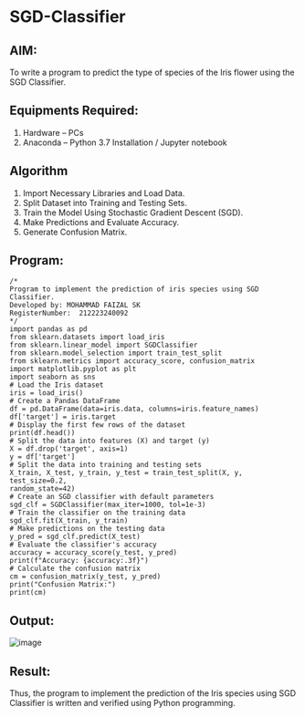 # SGD-Classifier
## AIM:
To write a program to predict the type of species of the Iris flower using the SGD Classifier.

## Equipments Required:
1. Hardware – PCs
2. Anaconda – Python 3.7 Installation / Jupyter notebook

## Algorithm
1. Import Necessary Libraries and Load Data.
2. Split Dataset into Training and Testing Sets.
3. Train the Model Using Stochastic Gradient Descent (SGD).
4. Make Predictions and Evaluate Accuracy.
5. Generate Confusion Matrix.
## Program:
```PY
/*
Program to implement the prediction of iris species using SGD Classifier.
Developed by: MOHAMMAD FAIZAL SK
RegisterNumber:  212223240092
*/
import pandas as pd
from sklearn.datasets import load_iris
from sklearn.linear_model import SGDClassifier
from sklearn.model_selection import train_test_split
from sklearn.metrics import accuracy_score, confusion_matrix
import matplotlib.pyplot as plt
import seaborn as sns
# Load the Iris dataset
iris = load_iris()
# Create a Pandas DataFrame
df = pd.DataFrame(data=iris.data, columns=iris.feature_names)
df['target'] = iris.target
# Display the first few rows of the dataset
print(df.head())
# Split the data into features (X) and target (y)
X = df.drop('target', axis=1)
y = df['target']
# Split the data into training and testing sets
X_train, X_test, y_train, y_test = train_test_split(X, y, test_size=0.2, 
random_state=42)
# Create an SGD classifier with default parameters
sgd_clf = SGDClassifier(max_iter=1000, tol=1e-3)
# Train the classifier on the training data
sgd_clf.fit(X_train, y_train)
# Make predictions on the testing data
y_pred = sgd_clf.predict(X_test)
# Evaluate the classifier's accuracy
accuracy = accuracy_score(y_test, y_pred)
print(f"Accuracy: {accuracy:.3f}")
# Calculate the confusion matrix
cm = confusion_matrix(y_test, y_pred)
print("Confusion Matrix:")
print(cm)
```
## Output:
![image](https://github.com/user-attachments/assets/89f5dc55-18d1-4fae-a3d8-c25b76ac7b6f)

## Result:
Thus, the program to implement the prediction of the Iris species using SGD Classifier is written and verified using Python programming.

